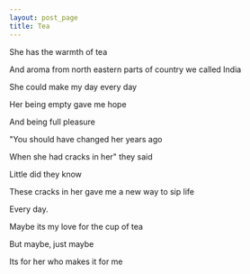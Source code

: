 ```yaml
---
layout: post_page
title: Tea
---
```

She has the warmth of tea

And aroma from north eastern parts of country we called India

She could make my day every day

Her being empty gave me hope

And being full pleasure

"You should have changed her years ago

When she had cracks in her" they said

Little did they know

These cracks in her gave me a new way to sip life

Every day.

Maybe its my love for the cup of tea

But maybe‚ just maybe

Its for her who makes it for me